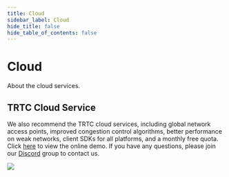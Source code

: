 ```yaml
---
title: Cloud
sidebar_label: Cloud
hide_title: false
hide_table_of_contents: false
---
```


# Cloud

About the cloud services.

## TRTC Cloud Service

We also recommend the TRTC cloud services, including global network access points, improved congestion control 
algorithms, better performance on weak networks, client SDKs for all platforms, and a monthly free quota. Click 
[here](https://trtc.io/demo?utm_source=community&utm_medium=ossrs&utm_campaign=OBS-WHIP-TRTC&_channel_track_key=lfJKyOlF)
to view the online demo. If you have any questions, please join our [Discord](https://discord.gg/H82KMsFym2) group
to contact us.

![](https://ossrs.net/gif/v1/sls.gif?site=ossrs.io&path=/lts/doc/en/v6/cloud)
